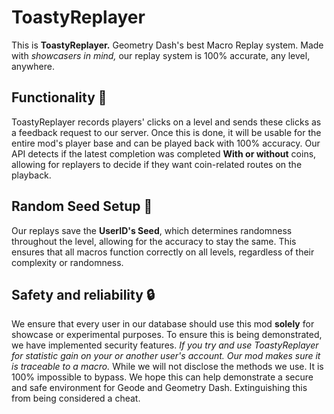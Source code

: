 # ToastyReplayer
This is **ToastyReplayer.** Geometry Dash's best Macro Replay system. Made with _showcasers in mind,_ our replay system is 100% accurate, any level, anywhere.

## Functionality 📜
ToastyReplayer records players' clicks on a level and sends these clicks as a feedback request to our server. Once this is done, it will be usable for the entire mod's player base and can be played back with 100% accuracy. Our API detects if the latest completion was completed **With or without** coins, allowing for replayers to decide if they want coin-related routes on the playback.

## Random Seed Setup 🎲
Our replays save the **UserID's Seed**, which determines randomness throughout the level, allowing for the accuracy to stay the same. This ensures that all macros function correctly on all levels, regardless of their complexity or randomness.

## Safety and reliability 🔒

We ensure that every user in our database should use this mod **solely** for showcase or experimental purposes. To ensure this is being demonstrated, we have implemented security features. _If you try and use ToastyReplayer for statistic gain on your or another user's account. Our mod makes sure it is traceable to a macro._ While we will not disclose the methods we use. It is 100% impossible to bypass. We hope this can help demonstrate a secure and safe environment for Geode and Geometry Dash. Extinguishing this from being considered a cheat.
